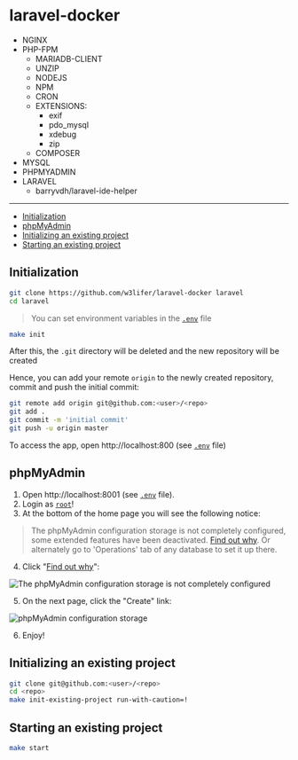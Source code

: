 # laravel-docker

- NGINX
- PHP-FPM
  - MARIADB-CLIENT
  - UNZIP
  - NODEJS
  - NPM
  - CRON
  - EXTENSIONS:
    - exif
    - pdo_mysql
    - xdebug
    - zip
  - COMPOSER
- MYSQL
- PHPMYADMIN
- LARAVEL
  - barryvdh/laravel-ide-helper

---

- [Initialization](#initialization)
- [phpMyAdmin](#phpmyadmin)
- [Initializing an existing project](#initializing-an-existing-project)
- [Starting an existing project](#starting-an-existing-project)

## Initialization

``` sh
git clone https://github.com/w3lifer/laravel-docker laravel
cd laravel
```

> You can set environment variables in the [`.env`](.env) file

``` sh
make init
```

After this, the `.git` directory will be deleted and the new repository will be created

Hence, you can add your remote `origin` to the newly created repository, commit and push the initial commit:

``` sh
git remote add origin git@github.com:<user>/<repo>
git add .
git commit -m 'initial commit'
git push -u origin master
```

To access the app, open http://localhost:800 (see [`.env`](.env) file)

## phpMyAdmin

1. Open http://localhost:8001 (see [`.env`](.env) file).
2. Login as <ins>`root`</ins>!
3. At the bottom of the home page you will see the following notice:

>  The phpMyAdmin configuration storage is not completely configured, some extended features have been deactivated. [Find out why](http://localhost:8001/index.php?route=/check-relations).
Or alternately go to 'Operations' tab of any database to set it up there.

4. Click "[Find out why](http://localhost:8001/index.php?route=/check-relations)":

![The phpMyAdmin configuration storage is not completely configured](https://i.stack.imgur.com/I3ZeC.png)

5. On the next page, click the "Create" link:

![phpMyAdmin configuration storage](https://i.stack.imgur.com/gNSZF.png)

6. Enjoy!

## Initializing an existing project

``` sh
git clone git@github.com:<user>/<repo>
cd <repo>
make init-existing-project run-with-caution=!
```

## Starting an existing project

``` sh
make start
```
